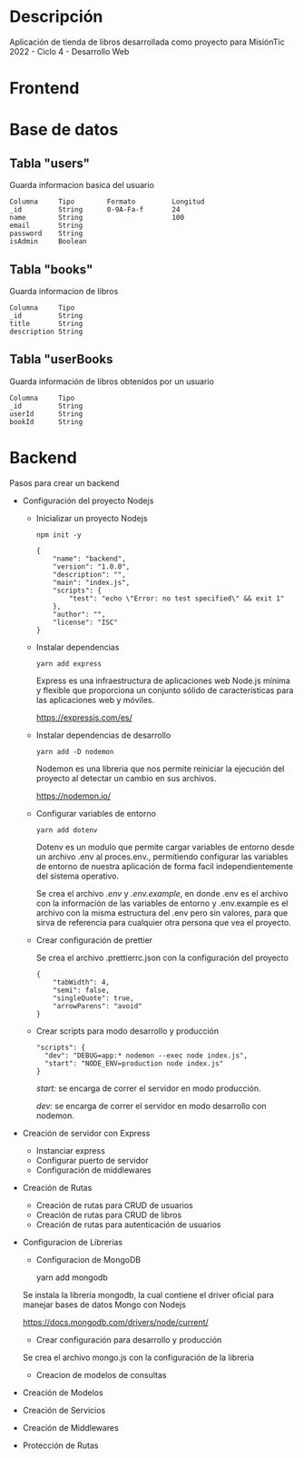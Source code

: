 # Descripción
Aplicación de tienda de libros desarrollada como proyecto para MisiónTic 2022 - Ciclo 4 - Desarrollo Web

# Frontend

# Base de datos

## Tabla "users"

Guarda informacion basica del usuario

    Columna     Tipo        Formato         Longitud
    _id         String      0-9A-Fa-f       24
    name        String                      100
    email       String      
    password    String
    isAdmin     Boolean

## Tabla "books"

Guarda informacion de libros 

    Columna     Tipo
    _id         String
    title       String
    description String

## Tabla "userBooks

Guarda información de libros obtenidos por un usuario

    Columna     Tipo
    _id         String
    userId      String
    bookId      String

# Backend

Pasos para crear un backend
- Configuración del proyecto Nodejs
  - Inicializar un proyecto Nodejs
        
        npm init -y

        {
            "name": "backend",
            "version": "1.0.0",
            "description": "",
            "main": "index.js",
            "scripts": {
                "test": "echo \"Error: no test specified\" && exit 1"
            },
            "author": "",
            "license": "ISC"
        }

  - Instalar dependencias 
    
        yarn add express

    Express es una infraestructura de aplicaciones web Node.js mínima y flexible que proporciona un conjunto sólido de características para las aplicaciones web y móviles. 
    
    https://expressjs.com/es/

  - Instalar dependencias de desarrollo
        
        yarn add -D nodemon
    
    Nodemon es una libreria que nos permite reiniciar la ejecución del proyecto al detectar un cambio en sus archivos.

    https://nodemon.io/

  - Configurar variables de entorno

        yarn add dotenv

    Dotenv es un modulo que permite cargar variables de entorno desde un archivo .env al proces.env., permitiendo configurar las variables de entorno de nuestra aplicación de forma facil independientemente del sistema operativo.

    Se crea el archivo *.env* y *.env.example*, en donde .env es el archivo con la información de las variables de entorno y .env.example es el archivo con la misma estructura del .env pero sin valores, para que sirva de referencia para cualquier otra persona que vea el proyecto.

  - Crear configuración de prettier
    
    Se crea el archivo .prettierrc.json con la configuración del proyecto

        {
            "tabWidth": 4,
            "semi": false,
            "singleQuote": true,
            "arrowParens": "avoid"
        }

  - Crear scripts para modo desarrollo y producción

        "scripts": {
          "dev": "DEBUG=app:* nodemon --exec node index.js",
          "start": "NODE_ENV=production node index.js"
        }

    *start:* se encarga de correr el servidor en modo producción.

    *dev:* se encarga de correr el servidor en modo desarrollo con nodemon.

- Creación de servidor con Express
  - Instanciar express
  - Configurar puerto de servidor
  - Configuración de middlewares
- Creación de Rutas
  - Creación de rutas para CRUD de usuarios
  - Creación de rutas para CRUD de libros
  - Creación de rutas para autenticación de usuarios
- Configuracion de Librerias
  - Configuracion de MongoDB
  
    yarn add mongodb

  Se instala la libreria mongodb, la cual contiene el driver oficial para manejar bases de datos Mongo con Nodejs

  https://docs.mongodb.com/drivers/node/current/

    - Crear configuración para desarrollo y producción
  
  Se crea el archivo mongo.js con la configuración de la libreria
  
    - Creacion de modelos de consultas
- Creación de Modelos
- Creación de Servicios
- Creación de Middlewares
- Protección de Rutas
